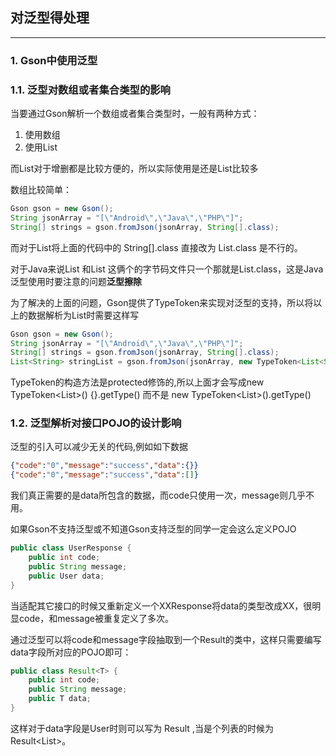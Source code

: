 ## 对泛型得处理
-----
### 1. Gson中使用泛型


### 1.1. 泛型对数组或者集合类型的影响

当要通过Gson解析一个数组或者集合类型时，一般有两种方式：

1. 使用数组
1. 使用List

而List对于增删都是比较方便的，所以实际使用是还是List比较多

数组比较简单：
```java
Gson gson = new Gson();
String jsonArray = "[\"Android\",\"Java\",\"PHP\"]";
String[] strings = gson.fromJson(jsonArray, String[].class);
```

而对于List将上面的代码中的 String[].class 直接改为 List<String>.class 是不行的。

对于Java来说List<String> 和List<User> 这俩个的字节码文件只一个那就是List.class，这是Java泛型使用时要注意的问题**泛型擦除**

为了解决的上面的问题，Gson提供了TypeToken来实现对泛型的支持，所以将以上的数据解析为List<String>时需要这样写

```java
Gson gson = new Gson();
String jsonArray = "[\"Android\",\"Java\",\"PHP\"]";
String[] strings = gson.fromJson(jsonArray, String[].class);
List<String> stringList = gson.fromJson(jsonArray, new TypeToken<List<String>>() {}.getType());
```

TypeToken的构造方法是protected修饰的,所以上面才会写成new TypeToken<List<String>>() {}.getType() 而不是 new TypeToken<List<String>>().getType()

### 1.2. 泛型解析对接口POJO的设计影响

泛型的引入可以减少无关的代码,例如如下数据

```json
{"code":"0","message":"success","data":{}}
{"code":"0","message":"success","data":[]}
```

我们真正需要的是data所包含的数据，而code只使用一次，message则几乎不用。

如果Gson不支持泛型或不知道Gson支持泛型的同学一定会这么定义POJO

```java
public class UserResponse {
    public int code;
    public String message;
    public User data;
}
```

当适配其它接口的时候又重新定义一个XXResponse将data的类型改成XX，很明显code，和message被重复定义了多次。

通过泛型可以将code和message字段抽取到一个Result的类中，这样只需要编写data字段所对应的POJO即可：

```java
public class Result<T> {
    public int code;
    public String message;
    public T data;
} 
```
 
这样对于data字段是User时则可以写为 Result<User> ,当是个列表的时候为 Result<List<User>>。